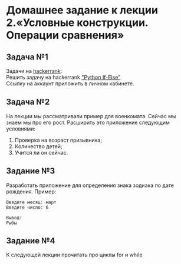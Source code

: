Домашнее задание к лекции 2.«Условные конструкции. Операции сравнения»
======================================================================
Задача №1
---------
Задачи на [hackerrank](https://www.hackerrank.com/domains/python):<br/>
Решить задачу на hackerrank ["Python If-Else"](https://www.hackerrank.com/challenges/py-if-else/problem)<br/>
Ссылку на аккаунт приложить в личном кабинете.

Задача №2
---------
На лекции мы рассматривали пример для военкомата. Сейчас мы знаем мы про его рост. Расширить это приложение следующим условиями:

1. Проверка на возраст призывника;
2. Количество детей;
3. Учится ли он сейчас.

Задание №3
----------
Разработать приложение для определения знака зодиака по дате рождения.
Пример:

    Введите месяц: март
    Введите число: 6
    
    Вывод:
    Рыбы

Задание №4
----------
К следующей лекции прочитать про циклы for и while

